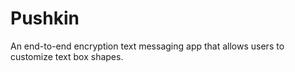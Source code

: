 # Pushkin
An end-to-end encryption text messaging app that allows users to customize text box shapes.
